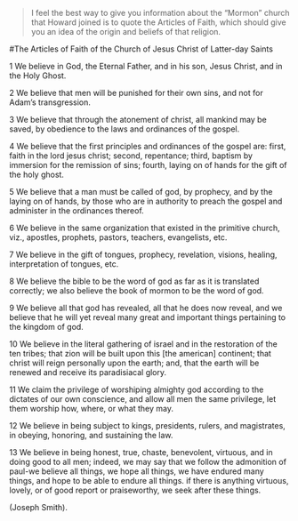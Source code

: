 > I feel the best way to give you information about the “Mormon” church that Howard joined is to quote the Articles of Faith, which should give you an idea of the origin and beliefs of that religion.


#The Articles of Faith of the Church of Jesus Christ of Latter-day Saints

1	We believe in God, the Eternal Father, and in his son, Jesus Christ, and in the Holy Ghost.

2	We believe that men will be punished for their own sins, and not for Adam’s transgression.

3	We believe that through the atonement of christ, all mankind may be saved, by obedience to the laws and ordinances of the gospel.

4	We believe that the first principles and ordinances of the gospel are: first, faith in the lord jesus christ; second, repentance; third, baptism by immersion for the remission of sins; fourth, laying on of hands for the gift of the holy ghost.

5	We believe that a man must be called of god, by prophecy, and by the laying on of hands, by those who are in authority to preach the gospel and administer in the ordinances thereof.

6	We believe in the same organization that existed in the primitive church, viz., apostles, prophets, pastors, teachers, evangelists, etc.

7	We believe in the gift of tongues, prophecy, revelation, visions, healing, interpretation of tongues, etc.

8	We believe the bible to be the word of god as far as it is translated correctly; we also believe the book of mormon to be the word of god.

9	We believe all that god has revealed, all that he does now reveal, and we believe that he will yet reveal many great and important things pertaining to the kingdom of god.

10	We believe in the literal gathering of israel and in the restoration of the ten tribes; that zion will be built upon this [the american] continent; that christ will reign personally upon the earth; and, that the earth will be renewed and receive its paradisiacal glory.

11	We claim the privilege of worshiping almighty god according to the dictates of our own conscience, and allow all men the same privilege, let them worship how, where, or what they may. 	

12	We believe in being subject to kings, presidents, rulers, and magistrates, in obeying, honoring, and sustaining the law.

13	We believe in being honest, true, chaste, benevolent, virtuous, and in doing good to all men; indeed, we may say that we follow the admonition of paul-we believe all things, we hope all things, we have endured many things, and hope to be able to endure all things. if there is anything virtuous, lovely, or of good report or praiseworthy, we seek after these things.

(Joseph Smith).
